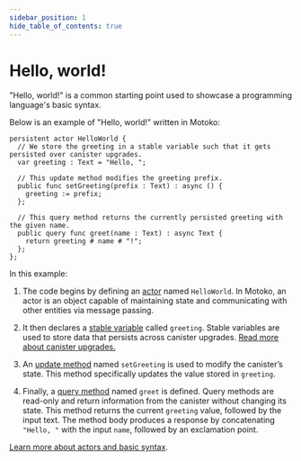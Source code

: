 ```yaml
---
sidebar_position: 1
hide_table_of_contents: true
---
```


# Hello, world!

"Hello, world!" is a common starting point used to showcase a programming language's basic syntax.

Below is an example of "Hello, world!" written in Motoko:

```motoko
persistent actor HelloWorld {
  // We store the greeting in a stable variable such that it gets persisted over canister upgrades.
  var greeting : Text = "Hello, ";

  // This update method modifies the greeting prefix.
  public func setGreeting(prefix : Text) : async () {
    greeting := prefix;
  };

  // This query method returns the currently persisted greeting with the given name.
  public query func greet(name : Text) : async Text {
    return greeting # name # "!";
  };
};
```

In this example:

1. The code begins by defining an [actor](https://internetcomputer.org/docs/motoko/fundamentals/actors/actors-async) named `HelloWorld`. In Motoko, an actor is an object capable of maintaining state and communicating with other entities via message passing.

2. It then declares a [stable variable](https://internetcomputer.org/docs/building-apps/canister-management/upgrade) called `greeting`. Stable variables are used to store data that persists across canister upgrades. [Read more about canister upgrades.](https://internetcomputer.org/docs/building-apps/canister-management/upgrade)

3. An [update method](https://internetcomputer.org/docs/building-apps/interact-with-canisters/update-calls) named `setGreeting` is used to modify the canister’s state. This method specifically updates the value stored in `greeting`.

4. Finally, a [query method](https://internetcomputer.org/docs/building-apps/interact-with-canisters/query-calls) named `greet` is defined. Query methods are read-only and return information from the canister without changing its state. This method returns the current `greeting` value, followed by the input text. The method body produces a response by concatenating `"Hello, "` with the input `name`, followed by an exclamation point.

[Learn more about actors and basic syntax](https://internetcomputer.org/docs/motoko/fundamentals/basic-syntax/defining-an-actor).